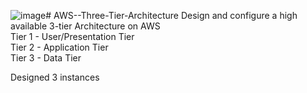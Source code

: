 ![image](https://github.com/amanuelararso/AWS--Three-Tier-Architecture/assets/26092925/ee046e6d-b128-4f2b-91f8-9b7d68b6c2f4)# AWS--Three-Tier-Architecture
Design and configure a high available 3-tier Architecture on AWS     
Tier 1 - User/Presentation Tier     
Tier 2 - Application Tier     
Tier 3 - Data Tier


Designed 3 instances 
